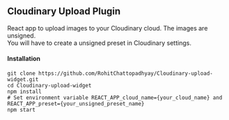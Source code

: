 ## Cloudinary Upload Plugin

React app to upload images to your Cloudinary cloud. The images are unsigned.  
You will have to create a unsigned preset in Cloudinary settings.

#### Installation
```
git clone https://github.com/RohitChattopadhyay/Cloudinary-upload-widget.git
cd Cloudinary-upload-widget
npm install
# Set environment variable REACT_APP_cloud_name={your_cloud_name} and REACT_APP_preset={your_unsigned_preset_name}
npm start
```

